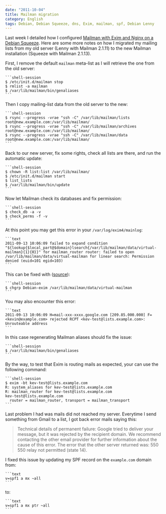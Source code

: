 ```yaml
---
date: "2011-10-04"
title: Mailman migration
category: English
tags: Debian, Debian Squeeze, dns, Exim, mailman, spf, Debian Lenny
---
```


Last week I detailed how I configured [Mailman with Exim and Nginx on a Debian Squeeze](https://kevin.deldycke.com/2011/09/setup-mailman-nginx-exim-debian-squeeze/). Here are some more notes on how I migrated my mailing lists from my old server (Lenny with Mailman 2.1.11) to the new Mailman installation (Squeeze with Mailman 2.1.13).

First, I remove the default `mailman` meta-list as I will retrieve the one from the old server:

    ```shell-session
    $ /etc/init.d/mailman stop
    $ rmlist -a mailman
    $ /var/lib/mailman/bin/genaliases
    ```

Then I copy mailing-list data from the old server to the new:

    ```shell-session
    $ rsync --progress -vrae "ssh -C" /var/lib/mailman/lists    root@new.example.com:/var/lib/mailman/
    $ rsync --progress -vrae "ssh -C" /var/lib/mailman/archives root@new.example.com:/var/lib/mailman/
    $ rsync --progress -vrae "ssh -C" /var/lib/mailman/data     root@new.example.com:/var/lib/mailman/
    ```

Back to our new server, fix some rights, check all lists are there, and run the automatic update:

    ```shell-session
    $ chown -R list:list /var/lib/mailman/
    $ /etc/init.d/mailman start
    $ list_lists
    $ /var/lib/mailman/bin/update
    ```

Now let Mailman check its databases and fix permission:

    ```shell-session
    $ check_db -a -v
    $ check_perms -f -v
    ```

At this point you may get this error in your `/var/log/exim4/mainlog`:

    ```text
    2011-09-13 10:06:09 failed to expand condition "${lookup{$local_part@$domain}lsearch{/var/lib/mailman/data/virtual-mailman}{1}{0}}" for mailman_router router: failed to open /var/lib/mailman/data/virtual-mailman for linear search: Permission denied (euid=101 egid=103)
    ```

This can be fixed with ([source](https://bugs.launchpad.net/ubuntu/+source/mailman/+bug/728879)):

    ```shell-session
    $ chgrp Debian-exim /var/lib/mailman/data/virtual-mailman
    ```

You may also encounter this error:

    ```text
    2011-09-13 10:06:09 H=mail-xxx-xxxx.google.com [209.85.000.000] F=<kevin@example.com> rejected RCPT <kev-test@lists.example.com>: Unrouteable address
    ```

In this case regenerating Mailman aliases should fix the issue:

    ```shell-session
    $ /var/lib/mailman/bin/genaliases
    ```

By the way, to test that Exim is routing mails as expected, your can use the following command:

    ```shell-session
    $ exim -bt kev-test@lists.example.com
    R: system_aliases for kev-test@lists.example.com
    R: mailman_router for kev-test@lists.example.com
    kev-test@lists.example.com
      router = mailman_router, transport = mailman_transport
    ```

Last problem I had was mails did not reached my server. Everytime I send something from Gmail to a list, I got back error mails saying this:

> Technical details of permanent failure:
> Google tried to deliver your message, but it was rejected by the recipient domain. We recommend contacting the other email provider for further information about the cause of this error. The error that the other server returned was: 550 550 relay not permitted (state 14).

I fixed this issue by updating my SPF record on the `example.com` domain from:

    ```text
    v=spf1 a mx ~all
    ```

to:

    ```text
    v=spf1 a mx ptr ~all
    ```

